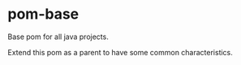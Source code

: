 # pom-base
Base pom for all java projects.

Extend this pom as a parent to have some common characteristics.
